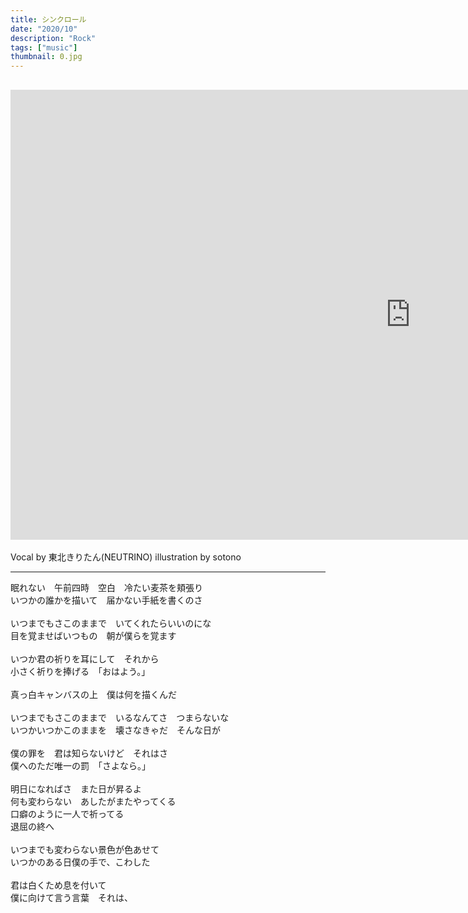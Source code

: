 ```yaml
---
title: シンクロール
date: "2020/10"
description: "Rock"
tags: ["music"]
thumbnail: 0.jpg
---
```


## <iframe width="1280" height="720" src="https://www.youtube.com/embed/p4lQ2esEVBg" frameborder="0" allow="accelerometer; autoplay; clipboard-write; encrypted-media; gyroscope; picture-in-picture" allowfullscreen></iframe>

Vocal by 東北きりたん(NEUTRINO)
illustration by sotono

---

眠れない　午前四時　空白　冷たい麦茶を頬張り <br>
いつかの誰かを描いて　届かない手紙を書くのさ <br>
<br>
いつまでもさこのままで　いてくれたらいいのにな <br>
目を覚ませばいつもの　朝が僕らを覚ます <br>
<br>
いつか君の祈りを耳にして　それから <br>
小さく祈りを捧げる　「おはよう。」 <br>
<br>
真っ白キャンバスの上　僕は何を描くんだ <br>
<br>
いつまでもさこのままで　いるなんてさ　つまらないな <br>
いつかいつかこのままを　壊さなきゃだ　そんな日が<br>
<br>
僕の罪を　君は知らないけど　それはさ <br>
僕へのただ唯一の罰　「さよなら。」 <br>
<br>
明日になればさ　また日が昇るよ <br>
何も変わらない　あしたがまたやってくる <br>
口癖のように一人で祈ってる <br>
退屈の終へ　 <br>
<br>
いつまでも変わらない景色が色あせて <br>
いつかのある日僕の手で、こわした <br>
<br>
君は白くため息を付いて<br>
僕に向けて言う言葉　それは、<br>
